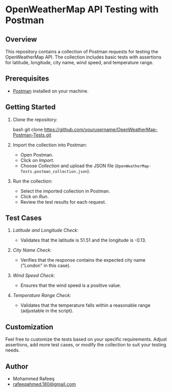 # OpenWeatherMap API Testing with Postman

## Overview

This repository contains a collection of Postman requests for testing the OpenWeatherMap API. The collection includes basic tests with assertions for latitude, longitude, city name, wind speed, and temperature range.

## Prerequisites

- [Postman](https://www.postman.com/) installed on your machine.

## Getting Started

1. Clone the repository:

    bash
    git clone https://github.com/yourusername/OpenWeatherMap-Postman-Tests.git
    

2. Import the collection into Postman:
   - Open Postman.
   - Click on *Import*.
   - Choose *Collection* and upload the JSON file (`OpenWeatherMap-Tests.postman_collection.json`).

3. Run the collection:
   - Select the imported collection in Postman.
   - Click on *Run*.
   - Review the test results for each request.

## Test Cases

1. *Latitude and Longitude Check:*
   - Validates that the latitude is 51.51 and the longitude is -0.13.

2. *City Name Check:*
   - Verifies that the response contains the expected city name ("London" in this case).

3. *Wind Speed Check:*
   - Ensures that the wind speed is a positive value.

4. *Temperature Range Check:*
   - Validates that the temperature falls within a reasonable range (adjustable in the script).

## Customization

Feel free to customize the tests based on your specific requirements. Adjust assertions, add more test cases, or modify the collection to suit your testing needs.

## Author

- Mohammed Rafeeq
- rafeeqahmed.180@gmail.com
